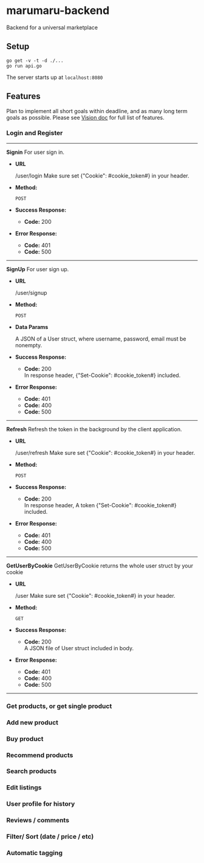 # marumaru-backend
Backend for a universal marketplace

## Setup

```
go get -v -t -d ./...
go run api.go
```

The server starts up at `localhost:8080`

## Features

Plan to implement all short goals within deadline, and as many long term goals as possible. Please see [Vision doc](https://docs.google.com/document/d/1bldfOAaVAh2pxbKF_G5jPiawzW5ktfYV5UtP09rgYl0/edit#) for full list of features.


### Login and Register
----
**Signin**
  For user sign in.

* **URL**

  /user/login
  Make sure set {"Cookie": #cookie_token#} in your header.

* **Method:**
  
  `POST`
  
* **Success Response:**
  
  * **Code:** 200 <br />
 
* **Error Response:**

  * **Code:** 401 <br />
  * **Code:** 500 <br />

----
**SignUp**
  For user sign up.

* **URL**

  /user/signup

* **Method:**
  
  `POST`

* **Data Params**

  A JSON of a User struct,
  where username, password, email must be nonempty.
* **Success Response:**
  
  * **Code:** 200 <br />
  In response header, {"Set-Cookie": #cookie_token#} included.

* **Error Response:**

  * **Code:** 401 <br />
  * **Code:** 400 <br />
  * **Code:** 500 <br />

----

**Refresh**
  Refresh the token in the background by the client application.
* **URL**

  /user/refresh
  Make sure set {"Cookie": #cookie_token#} in your header.

* **Method:**
  
  `POST`

* **Success Response:**
  
  * **Code:** 200 <br />
  In response header, A token {"Set-Cookie": #cookie_token#} included.

* **Error Response:**

  * **Code:** 401 <br />
  * **Code:** 400 <br />
  * **Code:** 500 <br />

----

**GetUserByCookie**
GetUserByCookie returns the whole user struct by your cookie
* **URL**

  /user
  Make sure set {"Cookie": #cookie_token#} in your header.

* **Method:**
  
  `GET`

* **Success Response:**
  
  * **Code:** 200 <br />
  A JSON file of User struct included in body.
* **Error Response:**

  * **Code:** 401 <br />
  * **Code:** 400 <br />
  * **Code:** 500 <br />
----

### Get products, or get single product

### Add new product

### Buy product

### Recommend products

### Search products

### Edit listings

### User profile for history

### Reviews / comments

### Filter/ Sort (date / price / etc)


### Automatic tagging
